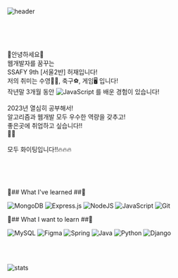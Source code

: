 <br/>

![header](https://capsule-render.vercel.app/api?type=cylinder&color=d1ff6a&height=100&section=header&text=HELLO_SAFFY9th&fontSize=50&fontColor=ffffff&animation=twinkling&descAlignY=30&them=gruvbox_light)


<br/>
<br/>
<br/>

🐣안녕하세요🐣 <br/>
웹개발자를 꿈꾸는 <br/>
SSAFY 9th [서울2반] 허재입니다! <br/>
저의 취미는 수영🏊‍♂️, 축구⚽, 게임🖥️ 입니다!
<br/>
작년말 3개월 동안 ![JavaScript](https://img.shields.io/badge/javascript-%23323330.svg?style=flat-square&logo=javascript&logoColor=%23F7DF1E)
를 배운 경험이 있습니다!
<br/>
<br/>
2023년 열심히 공부해서! 
<br/>
알고리즘과 웹개발 모두 우수한 역량을 갖추고!<br/>좋은곳에 취업하고 싶습니다!! <br/>
🤯🧐
<br/>
<br/>
모두 화이팅입니다!!🔥🔥🔥


<br/>
<br/>
<br/>

🤭## What I've learned ##🤭

![MongoDB](https://img.shields.io/badge/MongoDB-%234ea94b.svg?style=flat-square&logo=mongodb&logoColor=white)
![Express.js](https://img.shields.io/badge/express.js-%23404d59.svg?style=flat-square&logo=express&logoColor=%2361DAFB)
![NodeJS](https://img.shields.io/badge/node.js-6DA55F?style=flat-square&logo=node.js&logoColor=white)
![JavaScript](https://img.shields.io/badge/javascript-%23323330.svg?style=flat-square&logo=javascript&logoColor=%23F7DF1E)
![Git](https://img.shields.io/badge/git-%23F05033.svg?style=flat-square&logo=git&logoColor=white)

🤗## What I want to learn ##🤗

![MySQL](https://img.shields.io/badge/mysql-%2300f.svg?style=flat-square&logo=mysql&logoColor=white)
![Figma](https://img.shields.io/badge/figma-%23F24E1E.svg?style=flat-square&logo=figma&logoColor=white)
![Spring](https://img.shields.io/badge/spring-%236DB33F.svg?style=flat-square&logo=spring&logoColor=white)
![Java](https://img.shields.io/badge/java-%23ED8B00.svg?style=flat-square&logo=java&logoColor=white)
![Python](https://img.shields.io/badge/python-3670A0?style=flat-square&logo=python&logoColor=ffdd54)
![Django](https://img.shields.io/badge/django-%23092E20.svg?style=flat-square&logo=django&logoColor=white)

<br/>
<br/>

![stats](https://github-readme-stats-git-masterrstaa-rickstaa.vercel.app/api?username=hhhhjjj11&&show_icons=true&theme=light)


<!--
**hhhhjjj11/hhhhjjj11** is a ✨ _special_ ✨ repository because its `README.md` (this file) appears on your GitHub profile.

Here are some ideas to get you started:

- 🔭 I’m currently working on ...
- 🌱 I’m currently learning ...
- 👯 I’m looking to collaborate on ...
- 🤔 I’m looking for help with ...
- 💬 Ask me about ...
- 📫 How to reach me: ...
- 😄 Pronouns: ...
- ⚡ Fun fact: ...
-->
